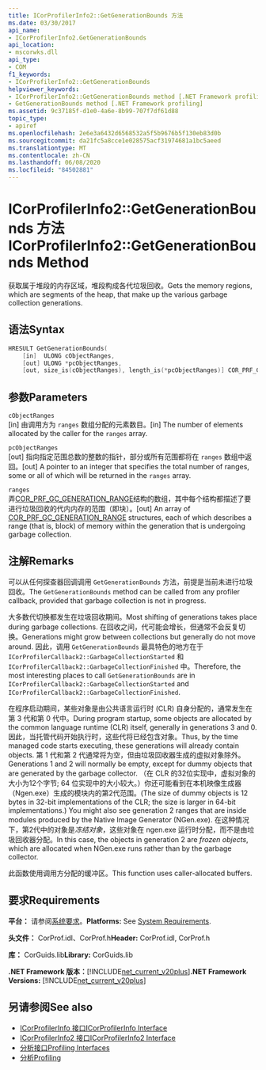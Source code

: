 ```yaml
---
title: ICorProfilerInfo2::GetGenerationBounds 方法
ms.date: 03/30/2017
api_name:
- ICorProfilerInfo2.GetGenerationBounds
api_location:
- mscorwks.dll
api_type:
- COM
f1_keywords:
- ICorProfilerInfo2::GetGenerationBounds
helpviewer_keywords:
- ICorProfilerInfo2::GetGenerationBounds method [.NET Framework profiling]
- GetGenerationBounds method [.NET Framework profiling]
ms.assetid: 9c37185f-d1e0-4a6e-8b99-707f7df61d88
topic_type:
- apiref
ms.openlocfilehash: 2e6e3a6432d6568532a5f5b9676b5f130eb83d0b
ms.sourcegitcommit: da21fc5a8cce1e028575acf31974681a1bc5aeed
ms.translationtype: MT
ms.contentlocale: zh-CN
ms.lasthandoff: 06/08/2020
ms.locfileid: "84502881"
---
```

# <a name="icorprofilerinfo2getgenerationbounds-method"></a><span data-ttu-id="0fb10-102">ICorProfilerInfo2::GetGenerationBounds 方法</span><span class="sxs-lookup"><span data-stu-id="0fb10-102">ICorProfilerInfo2::GetGenerationBounds Method</span></span>
<span data-ttu-id="0fb10-103">获取属于堆段的内存区域，堆段构成各代垃圾回收。</span><span class="sxs-lookup"><span data-stu-id="0fb10-103">Gets the memory regions, which are segments of the heap, that make up the various garbage collection generations.</span></span>  
  
## <a name="syntax"></a><span data-ttu-id="0fb10-104">语法</span><span class="sxs-lookup"><span data-stu-id="0fb10-104">Syntax</span></span>  
  
```cpp  
HRESULT GetGenerationBounds(  
    [in]  ULONG cObjectRanges,  
    [out] ULONG *pcObjectRanges,  
    [out, size_is(cObjectRanges), length_is(*pcObjectRanges)] COR_PRF_GC_GENERATION_RANGE ranges[]);  
```  
  
## <a name="parameters"></a><span data-ttu-id="0fb10-105">参数</span><span class="sxs-lookup"><span data-stu-id="0fb10-105">Parameters</span></span>  
 `cObjectRanges`  
 <span data-ttu-id="0fb10-106">[in] 由调用方为 `ranges` 数组分配的元素数目。</span><span class="sxs-lookup"><span data-stu-id="0fb10-106">[in] The number of elements allocated by the caller for the `ranges` array.</span></span>  
  
 `pcObjectRanges`  
 <span data-ttu-id="0fb10-107">[out] 指向指定范围总数的整数的指针，部分或所有范围都将在 `ranges` 数组中返回。</span><span class="sxs-lookup"><span data-stu-id="0fb10-107">[out] A pointer to an integer that specifies the total number of ranges, some or all of which will be returned in the `ranges` array.</span></span>  
  
 `ranges`  
 <span data-ttu-id="0fb10-108">弄[COR_PRF_GC_GENERATION_RANGE](cor-prf-gc-generation-range-structure.md)结构的数组，其中每个结构都描述了要进行垃圾回收的代内内存的范围（即块）。</span><span class="sxs-lookup"><span data-stu-id="0fb10-108">[out] An array of [COR_PRF_GC_GENERATION_RANGE](cor-prf-gc-generation-range-structure.md) structures, each of which describes a range (that is, block) of memory within the generation that is undergoing garbage collection.</span></span>  
  
## <a name="remarks"></a><span data-ttu-id="0fb10-109">注解</span><span class="sxs-lookup"><span data-stu-id="0fb10-109">Remarks</span></span>  
 <span data-ttu-id="0fb10-110">可以从任何探查器回调调用 `GetGenerationBounds` 方法，前提是当前未进行垃圾回收。</span><span class="sxs-lookup"><span data-stu-id="0fb10-110">The `GetGenerationBounds` method can be called from any profiler callback, provided that garbage collection is not in progress.</span></span>

 <span data-ttu-id="0fb10-111">大多数代切换都发生在垃圾回收期间。</span><span class="sxs-lookup"><span data-stu-id="0fb10-111">Most shifting of generations takes place during garbage collections.</span></span> <span data-ttu-id="0fb10-112">在回收之间，代可能会增长，但通常不会反复切换。</span><span class="sxs-lookup"><span data-stu-id="0fb10-112">Generations might grow between collections but generally do not move around.</span></span> <span data-ttu-id="0fb10-113">因此，调用 `GetGenerationBounds` 最具特色的地方在于 `ICorProfilerCallback2::GarbageCollectionStarted` 和 `ICorProfilerCallback2::GarbageCollectionFinished` 中。</span><span class="sxs-lookup"><span data-stu-id="0fb10-113">Therefore, the most interesting places to call `GetGenerationBounds` are in `ICorProfilerCallback2::GarbageCollectionStarted` and `ICorProfilerCallback2::GarbageCollectionFinished`.</span></span>  
  
 <span data-ttu-id="0fb10-114">在程序启动期间，某些对象是由公共语言运行时 (CLR) 自身分配的，通常发生在第 3 代和第 0 代中。</span><span class="sxs-lookup"><span data-stu-id="0fb10-114">During program startup, some objects are allocated by the common language runtime (CLR) itself, generally in generations 3 and 0.</span></span> <span data-ttu-id="0fb10-115">因此，当托管代码开始执行时，这些代将已经包含对象。</span><span class="sxs-lookup"><span data-stu-id="0fb10-115">Thus, by the time managed code starts executing, these generations will already contain objects.</span></span> <span data-ttu-id="0fb10-116">第 1 代和第 2 代通常将为空，但由垃圾回收器生成的虚拟对象除外。</span><span class="sxs-lookup"><span data-stu-id="0fb10-116">Generations 1 and 2 will normally be empty, except for dummy objects that are generated by the garbage collector.</span></span> <span data-ttu-id="0fb10-117">（在 CLR 的32位实现中，虚拟对象的大小为12个字节; 64 位实现中的大小较大。）你还可能看到在本机映像生成器（Ngen.exe）生成的模块内的第2代范围。</span><span class="sxs-lookup"><span data-stu-id="0fb10-117">(The size of dummy objects is 12 bytes in 32-bit implementations of the CLR; the size is larger in 64-bit implementations.) You might also see generation 2 ranges that are inside modules produced by the Native Image Generator (NGen.exe).</span></span> <span data-ttu-id="0fb10-118">在这种情况下，第2代中的对象是*冻结对象*，这些对象在 ngen.exe 运行时分配，而不是由垃圾回收器分配。</span><span class="sxs-lookup"><span data-stu-id="0fb10-118">In this case, the objects in generation 2 are *frozen objects*, which are allocated when NGen.exe runs rather than by the garbage collector.</span></span>  
  
 <span data-ttu-id="0fb10-119">此函数使用调用方分配的缓冲区。</span><span class="sxs-lookup"><span data-stu-id="0fb10-119">This function uses caller-allocated buffers.</span></span>  
  
## <a name="requirements"></a><span data-ttu-id="0fb10-120">要求</span><span class="sxs-lookup"><span data-stu-id="0fb10-120">Requirements</span></span>  
 <span data-ttu-id="0fb10-121">**平台：** 请参阅[系统要求](../../get-started/system-requirements.md)。</span><span class="sxs-lookup"><span data-stu-id="0fb10-121">**Platforms:** See [System Requirements](../../get-started/system-requirements.md).</span></span>  
  
 <span data-ttu-id="0fb10-122">**头文件：** CorProf.idl、CorProf.h</span><span class="sxs-lookup"><span data-stu-id="0fb10-122">**Header:** CorProf.idl, CorProf.h</span></span>  
  
 <span data-ttu-id="0fb10-123">**库：** CorGuids.lib</span><span class="sxs-lookup"><span data-stu-id="0fb10-123">**Library:** CorGuids.lib</span></span>  
  
 <span data-ttu-id="0fb10-124">**.NET Framework 版本：**[!INCLUDE[net_current_v20plus](../../../../includes/net-current-v20plus-md.md)]</span><span class="sxs-lookup"><span data-stu-id="0fb10-124">**.NET Framework Versions:** [!INCLUDE[net_current_v20plus](../../../../includes/net-current-v20plus-md.md)]</span></span>  
  
## <a name="see-also"></a><span data-ttu-id="0fb10-125">另请参阅</span><span class="sxs-lookup"><span data-stu-id="0fb10-125">See also</span></span>

- [<span data-ttu-id="0fb10-126">ICorProfilerInfo 接口</span><span class="sxs-lookup"><span data-stu-id="0fb10-126">ICorProfilerInfo Interface</span></span>](icorprofilerinfo-interface.md)
- [<span data-ttu-id="0fb10-127">ICorProfilerInfo2 接口</span><span class="sxs-lookup"><span data-stu-id="0fb10-127">ICorProfilerInfo2 Interface</span></span>](icorprofilerinfo2-interface.md)
- [<span data-ttu-id="0fb10-128">分析接口</span><span class="sxs-lookup"><span data-stu-id="0fb10-128">Profiling Interfaces</span></span>](profiling-interfaces.md)
- [<span data-ttu-id="0fb10-129">分析</span><span class="sxs-lookup"><span data-stu-id="0fb10-129">Profiling</span></span>](index.md)
